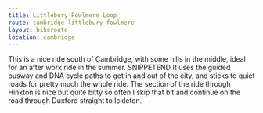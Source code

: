 ```yaml
---
title: Littlebury-Fowlmere Loop
route: cambridge-littlebury-fowlmere
layout: bikeroute
location: cambridge
---
```


This is a nice ride south of Cambridge, with some hills in the middle, ideal for an after work ride in the summer. SNIPPETEND It uses the guided busway and DNA cycle paths to get in and out of the city, and sticks to quiet roads for pretty much the whole ride. The section of the ride through Hinxton is nice but quite bitty so often I skip that bit and continue on the road through Duxford straight to Ickleton.
